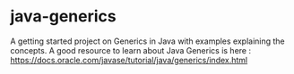 # java-generics
A getting started project on Generics in Java with examples explaining the concepts. 
A good resource to learn about Java Generics is here : https://docs.oracle.com/javase/tutorial/java/generics/index.html
